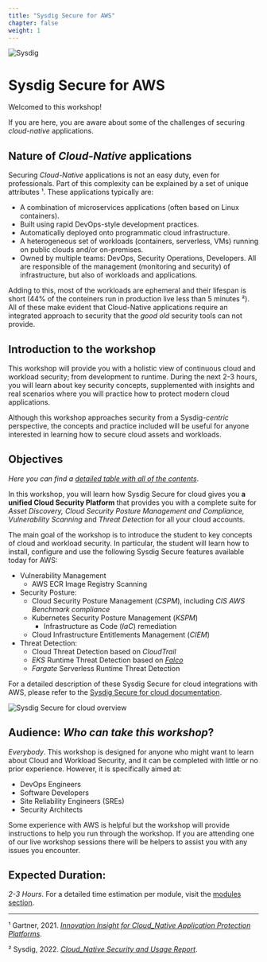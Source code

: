 ```yaml
---
title: "Sysdig Secure for AWS"
chapter: false
weight: 1
---
```

<!-- this is the HOME LANDING PAGE https://sysdig.awsworkshop.io/ 
Instead of using this to introduce Sysdig Platform,
this is a intro to the workshop:
- what are cloud native applications
- Intro to the workshop
- Objectives
- Audience
- Duration
- -->

![Sysdig](/images/logo.png)


# Sysdig Secure for AWS

Welcomed to this workshop!

If you are here, you are aware about some of
the challenges of securing _cloud-native_ applications.


## Nature of _Cloud-Native_ applications

Securing _Cloud-Native_ applications is not an easy duty, even for professionals.
Part of this complexity can be explained by a set of unique attributes ¹. These applications typically are:

- A combination of microservices applications (often based on Linux containers).
- Built using rapid DevOps-style development practices.
- Automatically deployed onto programmatic cloud infrastructure.
- A heterogeneous set of workloads (containers, serverless, VMs) running on public clouds and/or on-premises.
- Owned by multiple teams: DevOps, Security Operations, Developers. All are responsible of the management (monitoring and security) of infrastructure, but also of workloads and applications.

Adding to this, most of the workloads are ephemeral and their lifespan is short
(44% of the conteiners run in production live less than 5 minutes ²).
All of these make evident that Cloud-Native applications require 
an integrated approach to security that the _good old_ security tools can not provide.


## Introduction to the workshop

This workshop will provide you with a holistic view of continuous cloud and workload security;
from development to runtime.
During the next 2-3 hours, you will learn about key security concepts, supplemented with
insights and real scenarios where you will practice how to protect modern cloud applications.

Although this workshop approaches security from a Sysdig-*centric* perspective,
the concepts and practice included will be useful for
anyone interested in learning how to secure cloud assets and workloads.


## Objectives

_Here you can find a [detailed table with all of the contents](/0-introduction.html)_.

In this workshop, you will learn how Sysdig Secure for cloud gives you 
**a unified Cloud Security Platform** that provides you with a complete suite for 
_Asset Discovery, Cloud Security Posture Management and Compliance,
Vulnerability Scanning_ and _Threat Detection_ for all your cloud accounts.


The main goal of the workshop is to introduce the student
to key concepts of cloud and workload security.
In particular, the student will learn how to install, configure and use
the following Sysdig Secure features available today for AWS:

- Vulnerability Management
   - AWS ECR Image Registry Scanning
 - Security Posture:
   - Cloud Security Posture Management (_CSPM_), including _CIS AWS Benchmark compliance_
   - Kubernetes Security Posture Management (_KSPM_)
     - Infrastructure as Code (_IaC_) remediation
   - Cloud Infrastructure Entitlements Management (_CIEM_)
 - Threat Detection:
   - Cloud Threat Detection based on _CloudTrail_
   - _EKS_ Runtime Threat Detection based on [_Falco_](https://falco.org/)
   - _Fargate_ Serverless Runtime Threat Detection

For a detailed description of these Sysdig Secure for cloud integrations with AWS,
please refer to the [Sysdig Secure for cloud documentation](https://docs.sysdig.com/en/docs/sysdig-secure/sysdig-secure-for-cloud/aws).

![Sysdig Secure for cloud overview](/images/cloudvision.png)


## Audience: _Who can take this workshop_?

_Everybody_. This workshop is designed for anyone who might want
to learn about Cloud and Workload Security,
and it can be completed with little or no prior experience. 
However, it is specifically aimed at:

- DevOps Engineers
- Software Developers
- Site Reliability Engineers (SREs)
- Security Architects


Some experience with AWS is helpful but the workshop will provide instructions
to help you run through the workshop.
If you are attending one of our live workshop sessions there will be helpers
to assist you with any issues you encounter.


## Expected Duration:

_2-3 Hours_. For a detailed time estimation per module, visit the [modules section](/0-introduction.html).

---

¹ Gartner, 2021. [_Innovation Insight for Cloud_Native Application Protection Platforms_](https://www.gartner.com/en/documents/4005115).

² Sysdig, 2022. [_Cloud_Native Security and Usage Report_](https://sysdig.com/2022-cloud-native-security-and-usage-report/).
